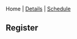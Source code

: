 Home | [Details](/details) | [Schedule](/schedule)

## Register

<div class="cognito">
<script src="https://services.cognitoforms.com/s/ldRhjtbeh06u77iEpJWDFQ"></script>
<script>Cognito.load("forms", { id: "45" });</script>
</div>
